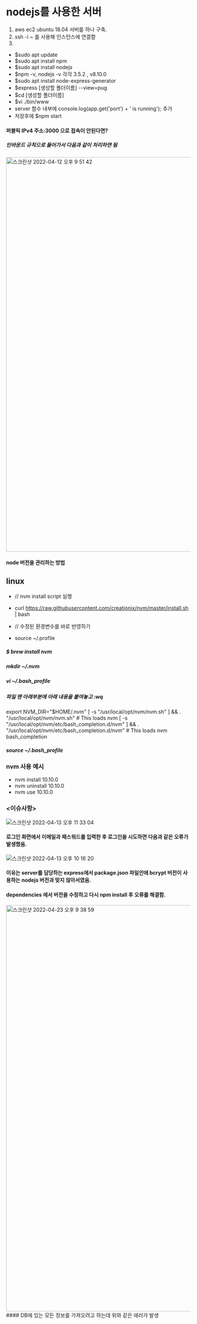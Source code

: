 # nodejs를 사용한 서버
1. aws ec2 ubuntu 18.04 서버를 하나 구축.
2. ssh -i ~ 를 사용해 인스턴스에 연결함
3. 
- $sudo apt update
- $sudo apt install npm
- $sudo apt install nodejs
- $npm -v, nodejs -v  각각 3.5.2 , v8.10.0
- $sudo apt install node-express-generator 
- $express [생성할 폴더이름] --view=pug
- $cd [생성할 폴더이름]
- $vi ./bin/www
- server 함수 내부에 console.log(app.get('port') + ' is running'); 추가
- 저장후에 $npm start

#### 퍼블릭 IPv4 주소:3000 으로 접속이 안된다면?
##### 인바운드 규칙으로 들어가서 다음과 같이 처리하면 됨
<img width="1076" alt="스크린샷 2022-04-12 오후 9 51 42" src="https://user-images.githubusercontent.com/54494793/162966738-bf69a374-2124-4011-bf97-14c9dd7febc2.png">


#### node 버전을 관리하는 방법
##  linux 
- // nvm install script 실행
- curl https://raw.githubusercontent.com/creationix/nvm/master/install.sh | bash

- // 수정된 환경변수를 바로 반영하기
- source ~/.profile


##### $ brew install nvm
##### mkdir ~/.nvm
##### vi ~/.bash_profile
##### 파일 맨 아래부분에 아래 내용을 붙여놓고 :wq
export NVM_DIR="$HOME/.nvm"
[ -s "/usr/local/opt/nvm/nvm.sh" ] && . "/usr/local/opt/nvm/nvm.sh"  # This loads nvm
[ -s "/usr/local/opt/nvm/etc/bash_completion.d/nvm" ] && . "/usr/local/opt/nvm/etc/bash_completion.d/nvm"  # This loads nvm bash_completion
##### source ~/.bash_profile
### nvm 사용 예시
- nvm install 10.10.0
- nvm uninstall 10.10.0
- nvm use 10.10.0





### <이슈사항>

![스크린샷 2022-04-13 오후 11 33 04](https://user-images.githubusercontent.com/54494793/163204446-47be6994-1ab6-4421-b27e-eb0ae45ed58a.png)
#### 로그인 화면에서 이메일과 패스워드를 입력한 후 로그인을 시도하면 다음과 같은 오류가 발생했음.

![스크린샷 2022-04-13 오후 10 16 20](https://user-images.githubusercontent.com/54494793/163204650-83c2d6c8-f98f-46f9-8c68-b6748c9e8392.png)

#### 이유는 server를 담당하는 express에서 package.json 파일안에 bcrypt 버전이 사용하는 nodejs 버전과 맞지 않아서였음.
#### dependencies 에서 버전을 수정하고 다시 npm install 후 오류를 해결함.


<img width="1108" alt="스크린샷 2022-04-23 오후 9 38 59" src="https://user-images.githubusercontent.com/54494793/164894935-2cc0adb5-6840-4989-9a7f-c89075bd90e3.png">
#### DB에 있는 모든 정보를 가져오려고 하는데 위와 같은 에러가 발생

